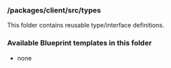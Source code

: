 ### /packages/client/src/types

This folder contains reusable type/interface definitions.

### Available Blueprint templates in this folder

- none
